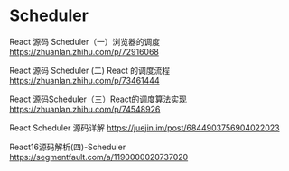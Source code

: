 # Scheduler


React 源码 Scheduler（一）浏览器的调度
https://zhuanlan.zhihu.com/p/72916068

React 源码 Scheduler (二) React 的调度流程
https://zhuanlan.zhihu.com/p/73461444

React 源码Scheduler（三）React的调度算法实现
https://zhuanlan.zhihu.com/p/74548926

React Scheduler 源码详解
https://juejin.im/post/6844903756904022023

React16源码解析(四)-Scheduler
https://segmentfault.com/a/1190000020737020